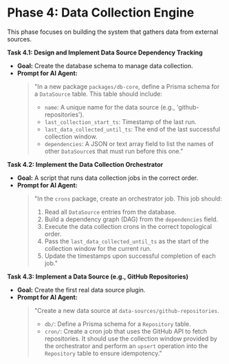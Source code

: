 # Phase 4: Data Collection Engine

This phase focuses on building the system that gathers data from external sources.

**Task 4.1: Design and Implement Data Source Dependency Tracking**
*   **Goal:** Create the database schema to manage data collection.
*   **Prompt for AI Agent:**
    > "In a new package `packages/db-core`, define a Prisma schema for a `DataSource` table. This table should include:
    > - `name`: A unique name for the data source (e.g., 'github-repositories').
    > - `last_collection_start_ts`: Timestamp of the last run.
    > - `last_data_collected_until_ts`: The end of the last successful collection window.
    > - `dependencies`: A JSON or text array field to list the names of other `DataSource`s that must run before this one."

**Task 4.2: Implement the Data Collection Orchestrator**
*   **Goal:** A script that runs data collection jobs in the correct order.
*   **Prompt for AI Agent:**
    > "In the `crons` package, create an orchestrator job. This job should:
    > 1.  Read all `DataSource` entries from the database.
    > 2.  Build a dependency graph (DAG) from the `dependencies` field.
    > 3.  Execute the data collection crons in the correct topological order.
    > 4.  Pass the `last_data_collected_until_ts` as the start of the collection window for the current run.
    > 5.  Update the timestamps upon successful completion of each job."

**Task 4.3: Implement a Data Source (e.g., GitHub Repositories)**
*   **Goal:** Create the first real data source plugin.
*   **Prompt for AI Agent:**
    > "Create a new data source at `data-sources/github-repositories`.
    > - `db/`: Define a Prisma schema for a `Repository` table.
    > - `cron/`: Create a cron job that uses the GitHub API to fetch repositories. It should use the collection window provided by the orchestrator and perform an `upsert` operation into the `Repository` table to ensure idempotency."
